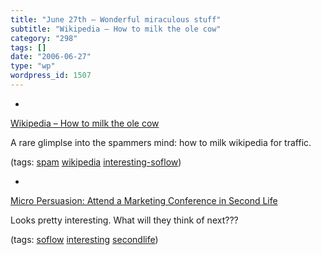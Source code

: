 ```yaml
---
title: "June 27th – Wonderful miraculous stuff"
subtitle: "Wikipedia – How to milk the ole cow"
category: "298"
tags: []
date: "2006-06-27"
type: "wp"
wordpress_id: 1507
---
```

- 
[Wikipedia – How to milk the ole cow](http://forums.digitalpoint.com/showthread.php?t=76925)

A rare glimplse into the spammers mind: how to milk wikipedia for traffic.

(tags: [spam](http://del.icio.us/pitosalas/spam) [wikipedia](http://del.icio.us/pitosalas/wikipedia) [interesting-soflow](http://del.icio.us/pitosalas/interesting-soflow))

- 
[Micro Persuasion: Attend a Marketing Conference in Second Life](http://www.micropersuasion.com/2006/06/attend_a_market.html)

Looks pretty interesting. What will they think of next???

(tags: [soflow](http://del.icio.us/pitosalas/soflow) [interesting](http://del.icio.us/pitosalas/interesting) [secondlife](http://del.icio.us/pitosalas/secondlife))